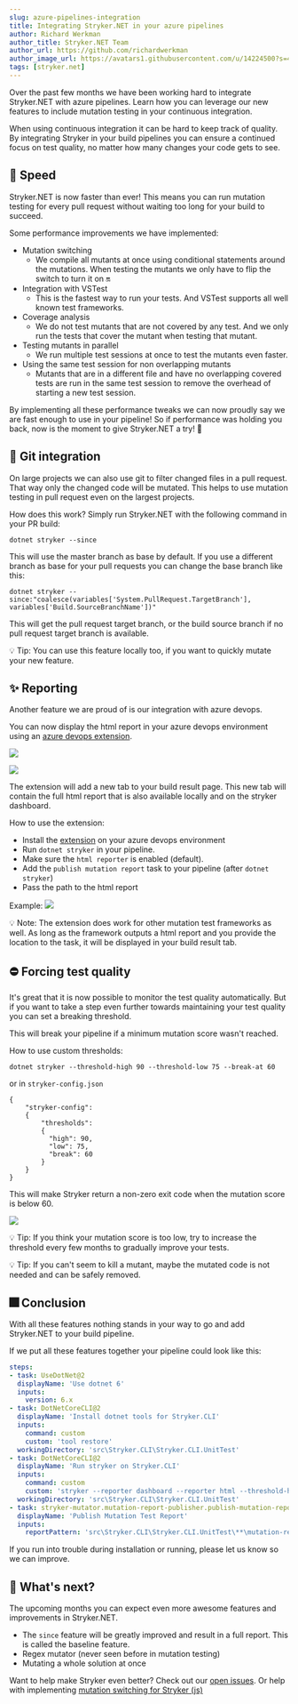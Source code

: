 ```yaml
---
slug: azure-pipelines-integration
title: Integrating Stryker.NET in your azure pipelines
author: Richard Werkman
author_title: Stryker.NET Team
author_url: https://github.com/richardwerkman
author_image_url: https://avatars1.githubusercontent.com/u/14224500?s=460&u=189f6ef9ab6957063d0674f94c014bef39bf4653&v=4
tags: [stryker.net]
---
```


Over the past few months we have been working hard to integrate Stryker.NET with azure pipelines. Learn how you can leverage our new features to include mutation testing in your continuous integration.

<!--truncate-->

When using continuous integration it can be hard to keep track of quality. By integrating Stryker in your build pipelines you can ensure a continued focus on test quality, no matter how many changes your code gets to see.

## 🚀 Speed

Stryker.NET is now faster than ever! This means you can run mutation testing for every pull request without waiting too long for your build to succeed.

Some performance improvements we have implemented:

- Mutation switching
  - We compile all mutants at once using conditional statements around the mutations. When testing the mutants we only have to flip the switch to turn it on 🔛
- Integration with VSTest
  - This is the fastest way to run your tests. And VSTest supports all well known test frameworks.
- Coverage analysis
  - We do not test mutants that are not covered by any test. And we only run the tests that cover the mutant when testing that mutant.
- Testing mutants in parallel
  - We run multiple test sessions at once to test the mutants even faster.
- Using the same test session for non overlapping mutants
  - Mutants that are in a different file and have no overlapping covered tests are run in the same test session to remove the overhead of starting a new test session.

By implementing all these performance tweaks we can now proudly say we are fast enough to use in your pipeline! So if performance was holding you back, now is the moment to give Stryker.NET a try! 🚀

## 🔎 Git integration

On large projects we can also use git to filter changed files in a pull request. That way only the changed code will be mutated. This helps to use mutation testing in pull request even on the largest projects.

How does this work? Simply run Stryker.NET with the following command in your PR build:

```
dotnet stryker --since
```

This will use the master branch as base by default. If you use a different branch as base for your pull requests you can change the base branch like this:

```
dotnet stryker --since:"coalesce(variables['System.PullRequest.TargetBranch'], variables['Build.SourceBranchName'])"
```

This will get the pull request target branch, or the build source branch if no pull request target branch is available.

💡 Tip:
You can use this feature locally too, if you want to quickly mutate your new feature.

## ✨ Reporting

Another feature we are proud of is our integration with azure devops.

You can now display the html report in your azure devops environment using an [azure devops extension](https://marketplace.visualstudio.com/items?itemName=stryker-mutator.mutation-report-publisher).

![](/images/blogs/azure-devops-extension1.png)

![](/images/blogs/azure-devops-extension3.png)

The extension will add a new tab to your build result page. This new tab will contain the full html report that is also available locally and on the stryker dashboard.

How to use the extension:

- Install the [extension](https://marketplace.visualstudio.com/items?itemName=stryker-mutator.mutation-report-publisher) on your azure devops environment
- Run `dotnet stryker` in your pipeline.
- Make sure the `html reporter` is enabled (default).
- Add the `publish mutation report` task to your pipeline (after `dotnet stryker`)
- Pass the path to the html report

Example:
![](/images/blogs/azure-devops-extension2.png)

💡 Note: The extension does work for other mutation test frameworks as well. As long as the framework outputs a html report and you provide the location to the task, it will be displayed in your build result tab.

## ⛔ Forcing test quality

It's great that it is now possible to monitor the test quality automatically. But if you want to take a step even further towards maintaining your test quality you can set a breaking threshold.

This will break your pipeline if a minimum mutation score wasn't reached.

How to use custom thresholds:

```
dotnet stryker --threshold-high 90 --threshold-low 75 --break-at 60
```

or in `stryker-config.json`

```
{
    "stryker-config":
    {
        "thresholds":
        {
          "high": 90,
          "low": 75,
          "break": 60
        }
    }
}
```

This will make Stryker return a non-zero exit code when the mutation score is below 60.

![](/images/blogs/threshold-break.png)

💡 Tip:
If you think your mutation score is too low, try to increase the threshold every few months to gradually improve your tests.

💡 Tip:
If you can't seem to kill a mutant, maybe the mutated code is not needed and can be safely removed.

## 🎆 Conclusion

With all these features nothing stands in your way to go and add Stryker.NET to your build pipeline.

If we put all these features together your pipeline could look like this:

```yaml
steps:
- task: UseDotNet@2
  displayName: 'Use dotnet 6'
  inputs:
    version: 6.x
- task: DotNetCoreCLI@2
  displayName: 'Install dotnet tools for Stryker.CLI'
  inputs:
    command: custom
    custom: 'tool restore'
  workingDirectory: 'src\Stryker.CLI\Stryker.CLI.UnitTest'
- task: DotNetCoreCLI@2
  displayName: 'Run stryker on Stryker.CLI'
  inputs:
    command: custom
    custom: 'stryker --reporter dashboard --reporter html --threshold-high 90 --threshold-low 75 --break-at 60 --since'
  workingDirectory: 'src\Stryker.CLI\Stryker.CLI.UnitTest'
- task: stryker-mutator.mutation-report-publisher.publish-mutation-report.publish-mutation-report@0
  displayName: 'Publish Mutation Test Report'
  inputs:
    reportPattern: 'src\Stryker.CLI\Stryker.CLI.UnitTest\**\mutation-report.html'
```

If you run into trouble during installation or running, please let us know so we can improve.

## 🔮 What's next?

The upcoming months you can expect even more awesome features and improvements in Stryker.NET.

- The `since` feature will be greatly improved and result in a full report. This is called the baseline feature.
- Regex mutator (never seen before in mutation testing)
- Mutating a whole solution at once

Want to help make Stryker even better? Check out our [open issues](https://github.com/stryker-mutator/stryker-net/issues). Or help with implementing [mutation switching for Stryker (js)](https://github.com/stryker-mutator/stryker-js/issues/1514)
